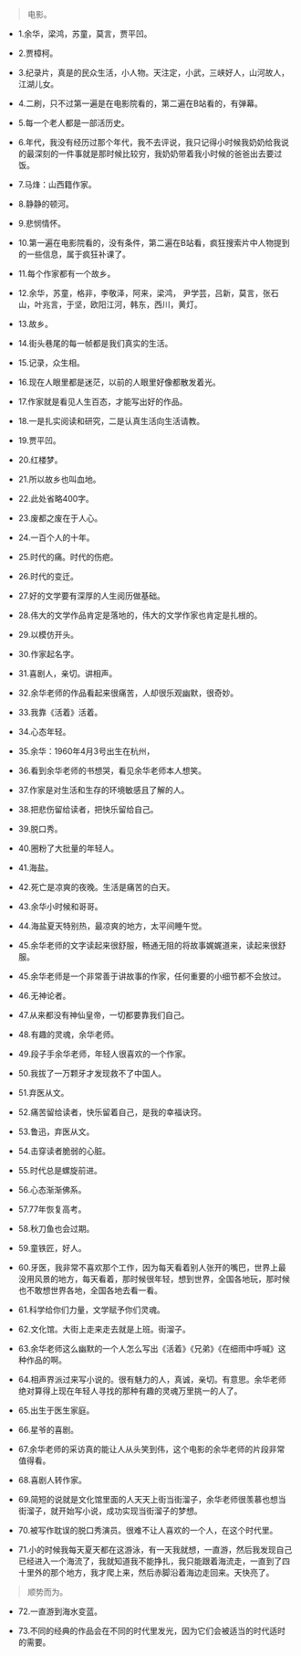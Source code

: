 >电影。

- 1.余华，梁鸿，苏童，莫言，贾平凹。

- 2.贾樟柯。

- 3.纪录片，真是的民众生活，小人物。天注定，小武，三峡好人，山河故人，江湖儿女。

- 4.二刷，只不过第一遍是在电影院看的，第二遍在B站看的，有弹幕。

- 5.每一个老人都是一部活历史。

- 6.年代，我没有经历过那个年代，我不去评说，我只记得小时候我奶奶给我说的最深刻的一件事就是那时候比较穷，我奶奶带着我小时候的爸爸出去要过饭。

- 7.马烽：山西籍作家。

- 8.静静的顿河。

- 9.悲悯情怀。

- 10.第一遍在电影院看的，没有条件，第二遍在B站看，疯狂搜索片中人物提到的一些信息，属于疯狂补课了。

- 11.每个作家都有一个故乡。

- 12.余华，苏童，格非，李敬泽，阿来，梁鸿， 尹学芸，吕新，莫言，张石山，叶兆言，于坚，欧阳江河，韩东，西川，黄灯。

- 13.故乡。

- 14.街头巷尾的每一帧都是我们真实的生活。

- 15.记录，众生相。

- 16.现在人眼里都是迷茫，以前的人眼里好像都散发着光。

- 17.作家就是看见人生百态，才能写出好的作品。

- 18.一是扎实阅读和研究，二是认真生活向生活请教。

- 19.贾平凹。

- 20.红楼梦。

- 21.所以故乡也叫血地。

- 22.此处省略400字。

- 23.废都之废在于人心。

- 24.一百个人的十年。

- 25.时代的痛。时代的伤疤。

- 26.时代的变迁。

- 27.好的文学要有深厚的人生阅历做基础。

- 28.伟大的文学作品肯定是落地的，伟大的文学作家也肯定是扎根的。

- 29.以模仿开头。

- 30.作家起名字。

- 31.喜剧人，亲切。讲相声。

- 32.余华老师的作品看起来很痛苦，人却很乐观幽默，很奇妙。

- 33.我靠《活着》活着。

- 34.心态年轻。

- 35.余华：1960年4月3号出生在杭州，

- 36.看到余华老师的书想哭，看见余华老师本人想笑。

- 37.作家是对生活和生存的环境敏感且了解的人。

- 38.把悲伤留给读者，把快乐留给自己。

- 39.脱口秀。

- 40.圈粉了大批量的年轻人。

- 41.海盐。

- 42.死亡是凉爽的夜晚。生活是痛苦的白天。

- 43.余华小时候和哥哥。

- 44.海盐夏天特别热，最凉爽的地方，太平间睡午觉。

- 45.余华老师的文字读起来很舒服，畅通无阻的将故事娓娓道来，读起来很舒服。

- 45.余华老师是一个非常善于讲故事的作家，任何重要的小细节都不会放过。

- 46.无神论者。

- 47.从来都没有神仙皇帝，一切都要靠我们自己。

- 48.有趣的灵魂，余华老师。

- 49.段子手余华老师，年轻人很喜欢的一个作家。

- 50.我拔了一万颗牙才发现救不了中国人。

- 51.弃医从文。

- 52.痛苦留给读者，快乐留着自己，是我的幸福诀窍。

- 53.鲁迅，弃医从文。

- 54.击穿读者脆弱的心脏。

- 55.时代总是螺旋前进。

- 56.心态渐渐佛系。

- 57.77年恢复高考。

- 58.秋刀鱼也会过期。

- 59.童铁匠，好人。

- 60.牙医，我非常不喜欢那个工作，因为每天看着别人张开的嘴巴，世界上最没用风景的地方，每天看着，那时候很年轻，想到世界，全国各地玩，那时候也不敢想世界各地，全国各地去看一看。

- 61.科学给你们力量，文学赋予你们灵魂。

- 62.文化馆。大街上走来走去就是上班。街溜子。

- 63.余华老师这么幽默的一个人怎么写出《活着》《兄弟》《在细雨中呼喊》这种作品的啊。

- 64.相声界派过来写小说的。很有魅力的人，真诚，亲切。有意思。余华老师绝对算得上现在年轻人寻找的那种有趣的灵魂万里挑一的人了。

- 65.出生于医生家庭。

- 66.星爷的喜剧。

- 67.余华老师的采访真的能让人从头笑到伟，这个电影的余华老师的片段非常值得看。

- 68.喜剧人转作家。

- 69.简短的说就是文化馆里面的人天天上街当街溜子，余华老师很羡慕也想当街溜子，就开始写小说，成功实现当街溜子的梦想。

- 70.被写作耽误的脱口秀演员。很难不让人喜欢的一个人，在这个时代里。

- 71.小的时候我每天夏天都在这游泳，有一天我就想，一直游，然后我发现自己已经进入一个海流了，我就知道我不能挣扎，我只能跟着海流走，一直到了四十里外的那个地方，我才爬上来，然后赤脚沿着海边走回来。天快亮了。

>顺势而为。

- 72.一直游到海水变蓝。

- 73.不同的经典的作品会在不同的时代里发光，因为它们会被适当的时代适时的需要。
